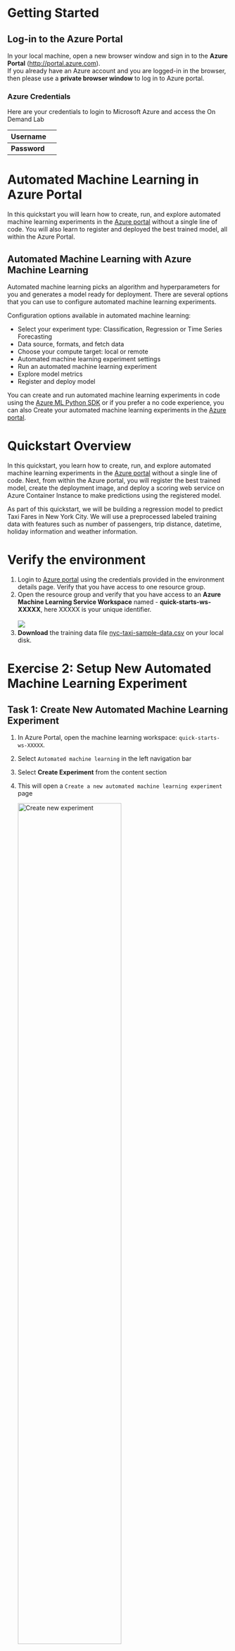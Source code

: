 # Getting Started
## Log-in to the Azure Portal

In your local machine, open a new browser window and sign in to the **Azure Portal** (<http://portal.azure.com>).</br>
If you already have an Azure account and you are logged-in in the browser, then please use a **private browser window** to log in to Azure portal.  


### Azure Credentials
Here are your credentials to login to Microsoft Azure and access the On Demand Lab

Username | <inject key="AzureAdUserEmail"></inject>
------------ | -------------
**Password** | <inject key="AzureAdUserPassword"></inject>


# Automated Machine Learning in Azure Portal

In this quickstart you will learn how to create, run, and explore automated machine learning experiments in the [Azure portal](https://docs.microsoft.com/en-us/azure/machine-learning/service/how-to-create-portal-experiments) without a single line of code. You will also learn to register and deployed the best trained model, all within the Azure Portal.


## Automated Machine Learning with Azure Machine Learning
Automated machine learning picks an algorithm and hyperparameters for you and generates a model ready for deployment. There are several options that you can use to configure automated machine learning experiments.

Configuration options available in automated machine learning:

- Select your experiment type: Classification, Regression or Time Series Forecasting
- Data source, formats, and fetch data
- Choose your compute target: local or remote
- Automated machine learning experiment settings
- Run an automated machine learning experiment
- Explore model metrics
- Register and deploy model

You can create and run automated machine learning experiments in code using the [Azure ML Python SDK](https://docs.microsoft.com/en-us/azure/machine-learning/service/how-to-configure-auto-train) or if you prefer a no code experience, you can also Create your automated machine learning experiments in the [Azure portal](https://docs.microsoft.com/en-us/azure/machine-learning/service/how-to-create-portal-experiments).

# Quickstart Overview

In this quickstart, you learn how to create, run, and explore automated machine learning experiments in the [Azure portal](https://docs.microsoft.com/en-us/azure/machine-learning/service/how-to-create-portal-experiments) without a single line of code. Next, from within the Azure portal, you will register the best trained model, create the deployment image, and deploy a scoring web service on Azure Container Instance to make predictions using the registered model. 

As part of this quickstart, we will be building a regression model to predict Taxi Fares in New York City. We will use a preprocessed labeled training data with features such as number of passengers, trip distance, datetime, holiday information and weather information.

# Verify the environment

1. Login to [Azure portal](https://portal.azure.com) using the credentials provided in the environment details page. Verify that you have access to one resource group.
2. Open the resource group and verify that you have access to an **Azure Machine Learning Service Workspace** named - **quick-starts-ws-XXXXX**,  here XXXXX is your unique identifier.</br></br>
<kbd>![](images/mlrg.jpg)</kbd></br>
3. **Download** the training data file [nyc-taxi-sample-data.csv](https://quickstartsws9073123377.blob.core.windows.net/azureml-blobstore-0d1c4218-a5f9-418b-bf55-902b65277b85/quickstarts/nyc-taxi-data/nyc-taxi-sample-data.csv) on your local disk.


# Exercise 2: Setup New Automated Machine Learning Experiment

## Task 1: Create New Automated Machine Learning Experiment

1. In Azure Portal, open the machine learning workspace: `quick-starts-ws-XXXXX`.
2. Select `Automated machine learning` in the left navigation bar
3. Select **Create Experiment** from the content section
4. This will open a `Create a new automated machine learning experiment` page

   <img src="./images/02_CreateExperiment.png" width="70%" height="70%" title="Create new experiment">

5. Provide an experiment name: `auto-ml-exp`
6. Select **Create a new compute**

   <img src="./images/03_NewExperiment_1.png" width="70%" height="70%"  title="Provide experiment name and click on compute">

## Task 2: Create New Compute

1. Provide compute name: `auto-ml-compute`
2. Select your VM size: `Standard_DS3_v2`
3. Provide `Additional Settings`

   a. Minimum number of nodes: 1
   
   b. Maximum number of nodes: 1
   
4. Select **Create**
5. Wait for compute to be ready. This may take 2-3 minutes.
6. Select **Next**

   <img src="./images/04_CreateNewCompute.png" width="70%" height="70%" title="Create new compute">

# Exercise 3: Upload and Review Training Data

## Task 1: Upload Training Data

- Select **Upload**
- Upload `nyc-taxi-sample-data.csv` from your local disk

  <img src="./images/05_UploadDataFile.png" width="70%" height="70%" title="Upload training data">

## Task 2: Review Training Data

- Select **nyc-taxi-sample-data.csv** from the list

  <img src="./images/06_ReviewDataFile.png" width="70%" height="70%" title="Select training data">

- Review your training data. Scroll to right to observe the target column: `totalAmount`

  <img src="./images/061_ReviewDataFile.png" width="70%" height="70%" title="Review training data">

# Exercise 4: Setup Experiment Settings

## Task 1: Basic Settings

1. Select Prediction Task: **Regression**
2. Select Target column: **totalAmount**
3. Open **Advanced Settings**

   <img src="./images/07_SetupExp_1.png" width="70%" height="70%" title="Setup experiment basic settings">

## Task 2: Advanced Settings

1. Select Primary metric **spearman_correlation**
2. Select Max number of iterations: **3**
3. Select Number of Cross Validations: **5**
4. Select Max concurrent iterations: **1**

   <img src="./images/08_SetupExp_2.png" width="70%" height="70%" title="Setup experiment advanced settings">

# Exercise 5: Start and Monitor Experiment

## Task 1: Start Experiment

1. Scroll down and select **Start** to run the experiment

   <img src="./images/09_StartExp.png" width="70%" height="70%" title="Start Experiment">

## Task 2: Monitor Experiment

1. The experiment will run for about *5-10 min*
2. In the **Run Details** screen, observe the performance of the various models for the primary metric: **spearman_correlation**

   <img src="./images/09_ReviewRunDetails_1.png" width="70%" height="70%" title="Review run details - graph view">
  
3. Scroll down to see a table view of different iterations
4. Wait for the experiment to complete

# Exercise 6: Review Best Model's Performance

## Task 1: Review Best Model Predictions

1. From the table view, select the iteration with the best **spearman_correlation** score. Note that the spearman_correlation measures the monotonic relationships between the predicted value and actual value. In this case, the model with spearman_correlation score closest to 1 is the best model.

   <img src="./images/010_ReviewRunDetails_2.png" width="70%" height="70%" title="Review run details - table view">
  
2. Review **Predicted Taxi Fare vs True Taxi Fare** for your model

   <img src="./images/011_ReviewPredictions.png" width="70%" height="70%" title="Review Best Model Predictions">

## Task 2: Review Best Model Metrics

1. Scroll down to review various performance metrics for your model

   <img src="./images/012_ReviewMetrics.png" width="70%" height="70%" title="Review Best Model Metrics">

# Exercise 7: Deploy Best Model

1. Return to `Run Details` screen
2. Select **Deploy Best Model** as shown

   <img src="./images/014_DeployBestModel.png" width="70%" height="70%" title="Deploy Best Model">
  
Note that deployment process consists of four steps: (1) *Register Best Model*, (2) Download *Scoring and Environment Script files*, (3) Create *Deployment Image* using the downloaded script files, and (4) Deploy *Scoring Web Service* using the created image.

## Step 1: Register Best Model

1. Select **Register Model** link.

   <img src="./images/015_RegisterModel.png" width="70%" height="70%" title="Register Best Model">

## Step 2: Download the Script Files

1. Select **Download Scoring Script** link. This will download `scoring.py` file to your local disk.
2. Select **Download Environment Script** link. This will download `condaEnv.yml` file to your local disk.

   <img src="./images/016_DownloadScripts.png" width="70%" height="70%" title="Download the Script Files">

## Step 3: Create the Deployment Image

1. Navigate to the `Models` section in your Azure Portal Workspace
2. Select the `Registered Model`
3. Select **Create Image**

   <img src="./images/017_CreateImage_1.png" width="70%" height="70%" title="Click on Create Image">

4. On the `Create an Image` page provide the information as shown below:

   a. Name: `nyc-taxi-automl`
   
   b. Description: `Predicting NYC Taxi Fares Image.`
   
   c. Runtime: `Python`
   
   d. Scoring File: `scoring.py` (upload the scoring script file you saved in Step #2)
   
   e. Conda File: `condaEnv.yml` (upload the environment script file you saved in Step #2)

5. Select **Create** button.
6. Creating an image can take upto 5-10 minutes. Wait for the image to be created before proceeding.

   <img src="./images/017_CreateImage_2.png" width="70%" height="70%" title="Create an Image Information Page">

## Step 4: Deploy the Scoring Web Service

1. Navigate to the `Images` section in your Azure Portal Workspace
2. Select the image created above: `nyc-taxi-automl`
3. Confirm that the image creation succeeded
4. Select **Create Deployment**

   <img src="./images/018_CreateDeployment_1.png" width="70%" height="70%" title="Click on Create Deployment">

5. On the `Create Deployment` page provide the information as shown below and then select **Create** button:

   a. Name: `nyc-taxi-predictor`
   
   b. Description: `Predict NYC Taxi Fares!`
   
   c. Compute Type: `ACI` (We will deploy the scoring web service on an Azure Container Instance (ACI))

      <img src="./images/018_CreateDeployment_2.png" width="70%" height="70%" title="Create Deployment Information Page">

6. Creating a scoring web service can take upto 5 minutes.
7. Navigate to the `Deployments` section in your Azure Portal Workspace. Wait for the service to be ready before proceeding.

   <img src="./images/018_CreateDeployment_3.png" width="70%" height="70%" title="Create Deployment Information Page">

# Exercise 8: Challenge Experiment

In the current experiment, the pipeline of `MaxAbsScaler, RandomForest` gave us the best performing model with the spearman correlation score of: **0.934**. Can you expand the number of iterations for the Automated Machine Learning experiment to see if we can find a better performing model? Note that `Number of iterations` parameter is defined as follows: *In each iteration, a new machine learning model is trained with your data. This is the primary value that affects total run time.*

# Exercise 9: Clean-up

1. Navigate to the `Compute` section in your Azure Portal Workspace and delete your compute target: `auto-ml-compute`

   <img src="./images/013_DeleteCompute.png" width="70%" height="70%">

